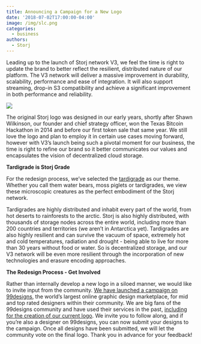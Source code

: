 ```yaml
---
title: Announcing a Campaign for a New Logo
date: '2018-07-02T17:00:00-04:00'
image: /img/slc.png
categories:
  - business
authors:
  - Storj
---
```

Leading up to the launch of Storj network V3, we feel the time is right to update the brand to better reflect the resilient, distributed nature of our platform. The V3 network will deliver a massive improvement in durability, scalability, performance and ease of integration. It will also support streaming, drop-in S3 compatibility and achieve a significant improvement in both performance and reliability.

<!--more-->

![](img/slc.png)

The original Storj logo was designed in our early years, shortly after Shawn Wilkinson, our founder and chief strategy officer, won the Texas Bitcoin Hackathon in 2014 and before our first token sale that same year. We still love the logo and plan to employ it in certain use cases moving forward, however with V3’s launch being such a pivotal moment for our business, the time is right to refine our brand so it better communicates our values and encapsulates the vision of decentralized cloud storage.

**Tardigrade is Storj Grade**

For the redesign process, we’ve selected the [tardigrade](https://en.wikipedia.org/wiki/Tardigrade) as our theme. Whether you call them water bears, moss piglets or tardigrades, we view these microscopic creatures as the perfect embodiment of the Storj network.

Tardigrades are highly distributed and inhabit every part of the world, from hot deserts to rainforests to the arctic. Storj is also highly distributed, with thousands of storage nodes across the entire world, including more than 200 countries and territories (we aren’t in Antarctica yet). Tardigrades are also highly resilient and can survive the vacuum of space, extremely hot and cold temperatures, radiation and drought - being able to live for more than 30 years without food or water. So is decentralized storage, and our V3 network will be even more resilient through the incorporation of new technologies and erasure encoding approaches.  

**The Redesign Process - Get Involved**

Rather than internally develop a new logo in a siloed manner, we would like to invite input from the community. [We have launched a campaign on 99designs](https://99designs.com/logo-design/contests/design-logo-large-decentralized-cloud-storage-provider-835757/entries), the world’s largest online graphic design marketplace, for mid and top rated designers within their community. We are big fans of the 99designs community and have used their services in the past, [including for the creation of our current logo](https://99designs.com/logo-design/contests/storj-decentralized-cloud-solutions-logo-267190). We invite you to follow along, and if you’re also a designer on 99designs, you can now submit your designs to the campaign. Once all designs have been submitted, we will let the community vote on the final logo. Thank you in advance for your feedback!
